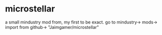 # microstellar
a small mindustry mod from, my first to be exact. 
go to mindustry-> mods-> import from github-> "Jaimgamer/microstellar"
